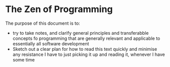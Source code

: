 The Zen of Programming
======================

The purpose of this document is to:

- try to take notes, and clarify general principles and transferabble concepts fo programming that are generally relevant and applicable to essentially all software development
- Sketch out a clear plan for how to read this text quickly and minimise any resistance I have to just picking it up and reading it, whenever I have some time

